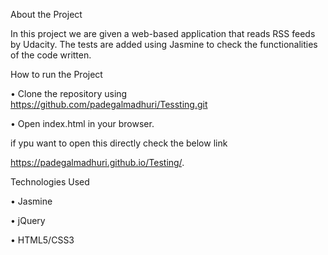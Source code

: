 About the Project

In this project we are given a web-based application that reads RSS feeds by Udacity. The tests are added using Jasmine to check the functionalities of the code written.

How to run the Project

•	Clone the repository using https://github.com/padegalmadhuri/Tessting.git 

•	Open index.html in your browser.

if ypu want to open this directly check the below link

 https://padegalmadhuri.github.io/Testing/.

Technologies Used

•	Jasmine 

•	jQuery 

•	HTML5/CSS3
